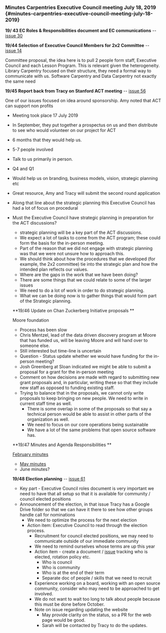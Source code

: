 ### Minutes Carpentries Executive Council meeting July 18, 2019 {#minutes-carpentries-executive-council-meeting-july-18-2019}

**19/ 43 EC Roles & Responsibilities document and EC communications** -- [issue 30](https://github.com/carpentries-ec/conversations_ec_ed/issues/30) 

**19/44 Selection of Executive Council Members for 2x2 Committee** -- [issue 14](https://github.com/carpentries/executive-council-info/issues/14) 

Committee proposal, the idea here is to pull 2 people form staff, Executive Council and each Lesson Program. This is relevant given the heterogeneity. Library Carpentry focused on their structure, they need a formal way to communicate with us. Software Carpentry and Data Carpentry not exactly the same need

**19/45 Report back from Tracy on Stanford ACT meeting** -- [issue 56](https://github.com/carpentries-ec/conversations_ec_ed/issues/56) 

One of our issues focused on idea around sponsorship. Amy noted that ACT can support non profits

- Meeting took place 17 July 2019

- In September, they put together a prospectus on us and then distribute to see who would volunteer on our project for ACT

- 6 months that they would help us.

- 5-7 people involved

- Talk to us primarily in person.

- Q4 and Q1

- Would help us on branding, business models, vision, strategic planning etc

- Great resource, Amy and Tracy will submit the second round application

- Along that line about the strategic planning this Executive Council has had a lot of focus on procedural

- Must the Executive Council have strategic planning in preparation for the ACT discussions?

  - strategic planning will be a key part of the ACT discussions.
  - We expect a lot of tasks to come from the ACT program; these could form the basis for the in-person meeting.
  - Part of the reason that we did not engage with strategic planning was that we were not unsure how to approach this.
  - We should think about how the procedures that we developed (for example, the 2x2 committee) tie into the strategic plan and how the intended plan reflects our values.
  - Where are the gaps in the work that we have been doing?
  - There are some things that we could relate to some of the larger issues
  - We need to do a lot of work in order to do strategic planning.
  - What we can be doing now is to gather things that would form part of the Strategic planning.

  **19/46 Update on Chan Zuckerberg Initiative proposals **

  Moore foundation

  - Process has been slow
  - Chris Mentzel, lead of the data driven discovery program at Moore that has funded us, will be leaving Moore and will hand over to someone else.
  - Still interested but time-line is uncertain
  - Question - Status update whether we would have funding for the in-person meeting?
  - Josh Greenberg at Sloan indicated we might be able to submit a proposal for a grant for the in-person meeting
  - Comment on how decisions are made with regard to submitting new grant proposals and, in particular, writing these so that they include new staff as opposed to funding existing staff.
  - Trying to balance that in the proposals, we cannot only write proposals to keep bringing on new people. We need to write in current staff time as well.
    - There is some overlap in some of the proposals so that say a technical person would be able to assist in other parts of the organization as well.
    - We need to focus on our core operations being sustainable
    - We have a lot of the same problems that open source software has.

  **19/47 Minutes and Agenda Responsibilities **

  [February minutes](https://github.com/carpentries/executive-council/issues/44)

  - [May minutes](https://github.com/carpentries/executive-council/issues/45)
  - June minutes?

  **19/48 Election planning** -- [issue 61](https://github.com/carpentries-ec/conversations_ec_ed/issues/61) 

  - Key part - Executive Council roles document is very important we need to have that all setup so that it is available for community / council elected positions
  - Announcement of the election, in that issue Tracy has a Google Drive folder so that we can have it there to see how other groups handle call for nominations
    - We need to optimize the process for the next election
    - Action item: Executive Council  to read through the election process.
      - Recruitment for council elected positions, we may need to communicate outside of our immediate community
      - We need to remind ourselves whose terms are up this year
      - Action item - create a document  / [issue](https://github.com/carpentries-ec/conversations_ec_ed/issues/68) tracking who is elected, rotation policy etc.
        - Who is council
        - Who is community
        - Who is at the end of their term
        - Separate doc of people / skills that we need to recruit
      - Experience working on a board, working with an open source community, consider who may need to be approached to get involved. 
      - We do not want to wait too long to talk about people because this must be done before October.
      - Note on issue regarding updating the website
        - May provide clarity on the status, so a PR for the web page would be good.
        - Sarah will be contacted by Tracy to do the updates.

  
